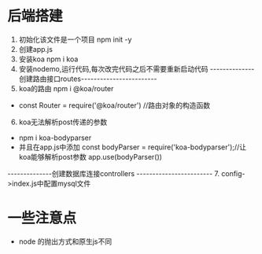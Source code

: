 
# 后端搭建
1. 初始化该文件是一个项目
 npm init -y 
2. 创建app.js
3. 安装koa npm i koa
4. 安装nodemo,运行代码,每次改完代码之后不需要重新启动代码
--------------创建路由接口routes------------------------
5. koa的路由 npm i @koa/router
 - const Router = require('@koa/router') //路由对象的构造函数
6. koa无法解析post传递的参数
 - npm i koa-bodyparser
 - 并且在app.js中添加
 const  bodyParser = require('koa-bodyparser');//让koa能够解析post参数
 app.use(bodyParser())

--------------创建数据库连接controllers ------------------------
7. config->index.js中配置mysql文件 


# 一些注意点

- node 的抛出方式和原生js不同